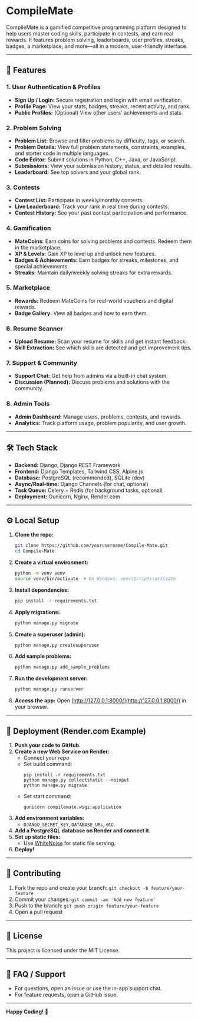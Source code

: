 # CompileMate

CompileMate is a gamified competitive programming platform designed to help users master coding skills, participate in contests, and earn real rewards. It features problem solving, leaderboards, user profiles, streaks, badges, a marketplace, and more—all in a modern, user-friendly interface.

---

## 🚀 Features

### 1. **User Authentication & Profiles**
- **Sign Up / Login:** Secure registration and login with email verification.
- **Profile Page:** View your stats, badges, streaks, recent activity, and rank.
- **Public Profiles:** (Optional) View other users' achievements and stats.

### 2. **Problem Solving**
- **Problem List:** Browse and filter problems by difficulty, tags, or search.
- **Problem Details:** View full problem statements, constraints, examples, and starter code in multiple languages.
- **Code Editor:** Submit solutions in Python, C++, Java, or JavaScript.
- **Submissions:** View your submission history, status, and detailed results.
- **Leaderboard:** See top solvers and your global rank.

### 3. **Contests**
- **Contest List:** Participate in weekly/monthly contests.
- **Live Leaderboard:** Track your rank in real time during contests.
- **Contest History:** See your past contest participation and performance.

### 4. **Gamification**
- **MateCoins:** Earn coins for solving problems and contests. Redeem them in the marketplace.
- **XP & Levels:** Gain XP to level up and unlock new features.
- **Badges & Achievements:** Earn badges for streaks, milestones, and special achievements.
- **Streaks:** Maintain daily/weekly solving streaks for extra rewards.

### 5. **Marketplace**
- **Rewards:** Redeem MateCoins for real-world vouchers and digital rewards.
- **Badge Gallery:** View all badges and how to earn them.

### 6. **Resume Scanner**
- **Upload Resume:** Scan your resume for skills and get instant feedback.
- **Skill Extraction:** See which skills are detected and get improvement tips.

### 7. **Support & Community**
- **Support Chat:** Get help from admins via a built-in chat system.
- **Discussion (Planned):** Discuss problems and solutions with the community.

### 8. **Admin Tools**
- **Admin Dashboard:** Manage users, problems, contests, and rewards.
- **Analytics:** Track platform usage, problem popularity, and user growth.

---

## 🛠️ Tech Stack
- **Backend:** Django, Django REST Framework
- **Frontend:** Django Templates, Tailwind CSS, Alpine.js
- **Database:** PostgreSQL (recommended), SQLite (dev)
- **Async/Real-time:** Django Channels (for chat, optional)
- **Task Queue:** Celery + Redis (for background tasks, optional)
- **Deployment:** Gunicorn, Nginx, Render.com

---

## ⚙️ Local Setup

1. **Clone the repo:**
   ```bash
   git clone https://github.com/yourusername/Compile-Mate.git
   cd Compile-Mate
   ```
2. **Create a virtual environment:**
   ```bash
   python -m venv venv
   source venv/bin/activate  # On Windows: venv\Scripts\activate
   ```
3. **Install dependencies:**
   ```bash
   pip install -r requirements.txt
   ```
4. **Apply migrations:**
   ```bash
   python manage.py migrate
   ```
5. **Create a superuser (admin):**
   ```bash
   python manage.py createsuperuser
   ```
6. **Add sample problems:**
   ```bash
   python manage.py add_sample_problems
   ```
7. **Run the development server:**
   ```bash
   python manage.py runserver
   ```
8. **Access the app:**
   Open [http://127.0.0.1:8000/](http://127.0.0.1:8000/) in your browser.

---

## 🚀 Deployment (Render.com Example)

1. **Push your code to GitHub.**
2. **Create a new Web Service on Render:**
   - Connect your repo
   - Set build command:
     ```
     pip install -r requirements.txt
     python manage.py collectstatic --noinput
     python manage.py migrate
     ```
   - Set start command:
     ```
     gunicorn compilemate.wsgi:application
     ```
3. **Add environment variables:**
   - `DJANGO_SECRET_KEY`, `DATABASE_URL`, etc.
4. **Add a PostgreSQL database on Render and connect it.**
5. **Set up static files:**
   - Use [WhiteNoise](https://whitenoise.evans.io/en/stable/) for static file serving.
6. **Deploy!**

---

## 🤝 Contributing

1. Fork the repo and create your branch: `git checkout -b feature/your-feature`
2. Commit your changes: `git commit -am 'Add new feature'`
3. Push to the branch: `git push origin feature/your-feature`
4. Open a pull request

---

## 📄 License
This project is licensed under the MIT License.

---

## 🙋 FAQ / Support
- For questions, open an issue or use the in-app support chat.
- For feature requests, open a GitHub issue.

---

**Happy Coding! 🚀** 

